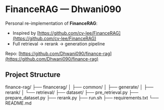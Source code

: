 # FinanceRAG — Dhwani090

Personal re-implementation of **FinanceRAG**:
- Inspired by [https://github.com/cv-lee/FinanceRAG](https://github.com/cv-lee/FinanceRAG)
- Full retrieval → rerank → generation pipeline


Repo: [https://github.com/Dhwani090/finance-rag](https://github.com/Dhwani090/finance-rag)

## Project Structure

finance-rag/
├── financerag/
│ ├── common/
│ ├── generate/
│ ├── rerank/
│ └── retrieval/
├── dataset/
├── pre_retrieval.py
├── prepare_dataset.py
├── rerank.py
├── run.sh
├── requirements.txt
└── README.md